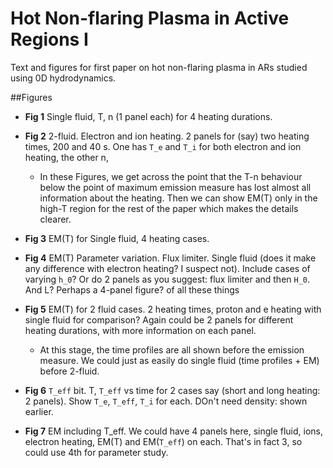 # Hot Non-flaring Plasma in Active Regions I

Text and figures for first paper on hot non-flaring plasma in ARs studied using 0D 
hydrodynamics.

##Figures

+ __Fig 1__ Single fluid, T, n (1 panel each) for 4 heating durations.

+ __Fig 2__ 2-fluid. Electron and ion heating. 2 panels for (say) two heating times, 200 and 40 s. One has `T_e` and `T_i` for both electron and ion heating, the other n,

  + In these Figures, we get across the point that the T-n behaviour below the point of maximum emission measure has lost almost all information about the heating. Then we can show EM(T) only in the high-T region for the rest of the paper which makes the details clearer.

+ __Fig 3__ EM(T) for Single fluid, 4 heating cases.

+ __Fig 4__ EM(T) Parameter variation. Flux limiter. Single fluid (does it make any difference with electron heating? I suspect not). Include cases of varying `h_0`? Or do 2 panels as you suggest: flux limiter and then `H_0`. And L? Perhaps a 4-panel figure? of all these things

+ __Fig 5__ EM(T) for 2 fluid cases. 2 heating times, proton and e heating with single fluid for comparison? Again could be 2 panels for different heating durations, with more information on each panel.

  + At this stage, the time profiles are all shown before the emission measure. We could just as easily do single fluid (time profiles + EM) before 2-fluid.

+ __Fig 6__ `T_eff` bit. T, `T_eff` vs time for 2 cases say (short and long heating: 2 panels). Show `T_e`, `T_eff`, `T_i` for each. DOn't need density: shown earlier.

+ __Fig 7__ EM including T_eff. We could have 4 panels here, single fluid, ions, electron heating, EM(T) and EM(`T_eff`) on each. That's in fact 3, so could use 4th for parameter study.
